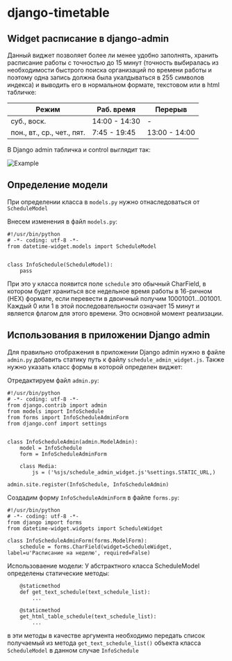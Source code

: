 django-timetable
================

Widget расписание в django-admin
---------------------------------------

Данный виджет позволяет более ли менее удобно заполнять, хранить расписание работы с точностью до 15 минут (точность выбиралась из необходимости быстрого поиска организаций по времени работы и поэтому одна запись должна была укалдываться в 255 символов индекса) и выводить его в нормальном формате, текстовом или в html табличке:

Режим | Раб. время | Перерыв
------|------------|-------
суб., воск.|14:00 - 14:30|	-
пон., вт., ср., чет., пят.|7:45 - 19:45	|13:00 - 14:00

В Django admin табличка и control выглядит так:

![Example](https://raw.githubusercontent.com/sinyawskiy/django-timetable/master/img/example.png)


Определение модели
------------------

При определении класса в `models.py` нужно отнаследоваться от `ScheduleModel`

Внесем изменения в файл `models.py`:
```
#!/usr/bin/python
# -*- coding: utf-8 -*-
from datetime-widget.models import ScheduleModel


class InfoSchedule(ScheduleModel):
    pass
```

При это у класса появится поле `schedule` это обычный CharField, в котором будет храниться все недельное время работы в 16-ричном (HEX) формате, если перевести в двоичный получим 10001001...001001. Каждый 0 или 1 в этой последовательности означает 15 минут и является флагом для этого времени. Это основной момент реализации.

Использования в приложении Django admin
---------------------------------------
Для правильно отображения в приложении Django admin нужно в файле `admin.py` добавить статику путь к файлу
`schedule_admin_widget.js`. Также нужно указать класс формы в которой определен виджет:

Отредактируем файл `admin.py`:
```
#!/usr/bin/python
# -*- coding: utf-8 -*-
from django.contrib import admin
from models import InfoSchedule
from forms import InfoScheduleAdminForm
from django.conf import settings


class InfoScheduleAdmin(admin.ModelAdmin):
    model = InfoSchedule
    form = InfoScheduleAdminForm
    
    class Media:
        js = ('%sjs/schedule_admin_widget.js'%settings.STATIC_URL,)
    
admin.site.register(InfoSchedule, InfoScheduleAdmin)
```
Создадим форму `InfoScheduleAdminForm` в файле `forms.py`:
```
#!/usr/bin/python
# -*- coding: utf-8 -*-
from django import forms
from datetime-widget.widgets import ScheduleWidget

class InfoScheduleAdminForm(forms.ModelForm):
    schedule = forms.CharField(widget=ScheduleWidget, label=u'Расписание на неделю', required=False)
```

Использоваение модели:
У абстрактного класса ScheduleModel определены статические методы:
```
    @staticmethod
    def get_text_schedule(text_schedule_list):
        ...

    @staticmethod
    get_html_table_schedule(text_schedule_list):
        ...
```
в эти методы в качестве аргумента необходимо передать список получаемый из метода `get_text_schedule_list()` объекта класса `ScheduleModel` в данном случае `InfoSchedule`

